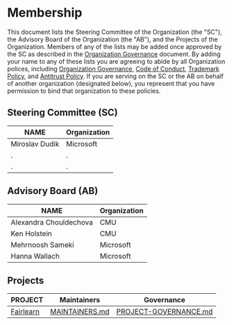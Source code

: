 # Membership

This document lists the Steering Committee of the Organization (the "SC"), the Advisory Board of the Organization (the "AB"), and the Projects of the Organization. Members of any of the lists may be added once approved by the SC as described in the [Organization Governance](https://github.com/fairlearn/governance/blob/main/ORG-GOVERNANCE.md) document. By adding your name to any of these lists you are agreeing to abide by all Organization polices, including
[Organization Governance](https://github.com/fairlearn/governance/blob/main/ORG-GOVERNANCE.md),
[Code of Conduct](https://github.com/fairlearn/governance/blob/main/code-of-conduct.md),
[Trademark Policy](https://github.com/fairlearn/governance/blob/main/trademarks.md), and
[Antitrust Policy](https://github.com/fairlearn/governance/blob/main/antitrust-policy.md). If you are serving on the SC or the AB on behalf of another organization (designated below), you represent that you have permission to bind that organization to these policies.

## Steering Committee (SC)

| **NAME** | **Organization** |
| --- | --- |
| Miroslav Dudik | Microsoft |
| . | . |
| . | . |

## Advisory Board (AB)

| **NAME** | **Organization** |
| --- | --- |
| Alexandra Chouldechova | CMU |
| Ken Holstein | CMU |
| Mehrnoosh Sameki | Microsoft |
| Hanna Wallach | Microsoft |

## Projects

| **PROJECT** | **Maintainers** | **Governance** |
| --- | --- | --- |
| [Fairlearn](https://fairlearn.github.io/) | [MAINTAINERS.md](https://github.com/fairlearn/fairlearn/blob/master/MAINTAINERS.md) | [PROJECT-GOVERNANCE.md](https://github.com/fairlearn/governance/blob/main/PROJECT-GOVERNANCE.md) |
